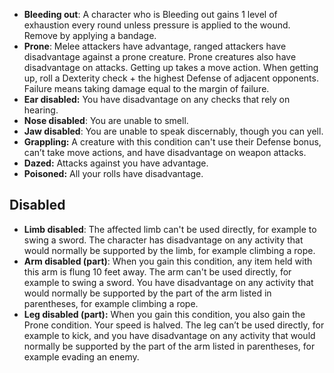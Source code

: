 - **Bleeding out**: A character who is Bleeding out gains 1 level of exhaustion every round unless pressure is applied to the wound. Remove by applying a bandage.
- **Prone**: Melee attackers have advantage, ranged attackers have disadvantage against a prone creature. Prone creatures also have disadvantage on attacks. Getting up takes a move action. When getting up, roll a Dexterity check + the highest Defense of adjacent opponents. Failure means taking damage equal to the margin of failure.
- **Ear disabled:** You have disadvantage on any checks that rely on hearing.
- **Nose disabled**: You are unable to smell.
- **Jaw disabled**: You are unable to speak discernably, though you can yell.
- **Grappling:** A creature with this condition can't use their Defense bonus, can’t take move actions, and have disadvantage on weapon attacks.
- **Dazed:** Attacks against you have advantage.
- **Poisoned:** All your rolls have disadvantage.

## Disabled

- **Limb disabled**: The affected limb can't be used directly, for example to swing a sword. The character has disadvantage on any activity that would normally be supported by the limb, for example climbing a rope.
- **Arm disabled (part)**: When you gain this condition, any item held with this arm is flung 10 feet away. The arm can't be used directly, for example to swing a sword. You have disadvantage on any activity that would normally be supported by the part of the arm listed in parentheses, for example climbing a rope.
- **Leg disabled (part):** When you gain this condition, you also gain the Prone condition. Your speed is halved. The leg can’t be used directly, for example to kick, and you have disadvantage on any activity that would normally be supported by the part of the arm listed in parentheses, for example evading an enemy.
